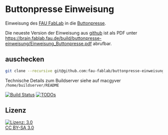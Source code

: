 Buttonpresse Einweisung
=======================

Einweisung des [FAU FabLab](https://fablab.fau.de) in die [Buttonpresse](https://fablab.fau.de/tool/buttonpresse).

Die neueste Version der Einweisung aus [github](https://github.com/fau-fablab/buttonpresse-einweisung) ist als PDF unter https://brain.fablab.fau.de/build/buttonpresse-einweisung/Einweisung_Buttonpresse.pdf abrufbar.

auschecken
----------

```bash
git clone --recursive git@github.com:fau-fablab/buttonpresse-einweisung.git
```

Technische Details zum Buildserver siehe auf macgyver `/home/buildserver/README`

[![Build Status](https://brain.fablab.fau.de/build/buttonpresse-einweisung/status.svg)](https://brain.fablab.fau.de/build/buttonpresse-einweisung/)
[![TODOs](https://brain.fablab.fau.de/build/buttonpresse-einweisung/status-todos.svg)](https://brain.fablab.fau.de/build/buttonpresse-einweisung/)

Lizenz
------

[![Lizenz: 3.0](https://licensebuttons.net/l/by-sa/3.0/de/88x31.png)</br>CC BY-SA 3.0](https://creativecommons.org/licenses/by-sa/3.0/)

